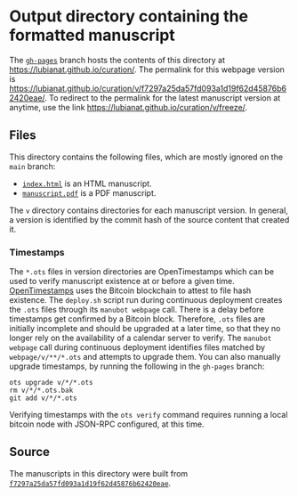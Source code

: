 # Output directory containing the formatted manuscript

The [`gh-pages`](https://github.com/lubianat/curation/tree/gh-pages) branch hosts the contents of this directory at <https://lubianat.github.io/curation/>.
The permalink for this webpage version is <https://lubianat.github.io/curation/v/f7297a25da57fd093a1d19f62d45876b62420eae/>.
To redirect to the permalink for the latest manuscript version at anytime, use the link <https://lubianat.github.io/curation/v/freeze/>.

## Files

This directory contains the following files, which are mostly ignored on the `main` branch:

+ [`index.html`](index.html) is an HTML manuscript.
+ [`manuscript.pdf`](manuscript.pdf) is a PDF manuscript.

The `v` directory contains directories for each manuscript version.
In general, a version is identified by the commit hash of the source content that created it.

### Timestamps

The `*.ots` files in version directories are OpenTimestamps which can be used to verify manuscript existence at or before a given time.
[OpenTimestamps](https://opentimestamps.org/) uses the Bitcoin blockchain to attest to file hash existence.
The `deploy.sh` script run during continuous deployment creates the `.ots` files through its `manubot webpage` call.
There is a delay before timestamps get confirmed by a Bitcoin block.
Therefore, `.ots` files are initially incomplete and should be upgraded at a later time, so that they no longer rely on the availability of a calendar server to verify.
The `manubot webpage` call during continuous deployment identifies files matched by `webpage/v/**/*.ots` and attempts to upgrade them.
You can also manually upgrade timestamps, by running the following in the `gh-pages` branch:

```shell
ots upgrade v/*/*.ots
rm v/*/*.ots.bak
git add v/*/*.ots
```

Verifying timestamps with the `ots verify` command requires running a local bitcoin node with JSON-RPC configured, at this time.

## Source

The manuscripts in this directory were built from
[`f7297a25da57fd093a1d19f62d45876b62420eae`](https://github.com/lubianat/curation/commit/f7297a25da57fd093a1d19f62d45876b62420eae).
